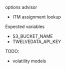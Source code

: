 options advisor
- ITM assignment lookup

Expected variables
- S3_BUCKET_NAME
- TWELVEDATA_API_KEY

TODO:
- volatility models